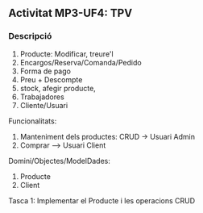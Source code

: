 ## Activitat MP3-UF4: TPV
### Descripció


1. Producte: Modificar, treure'l
2. Encargos/Reserva/Comanda/Pedido
3. Forma de pago
4. Preu + Descompte
5. stock, afegir producte, 
6. Trabajadores
7. Cliente/Usuari


Funcionalitats:
1. Manteniment dels productes: CRUD -> Usuari Admin
2. Comprar --> Usuari Client


Domini/Objectes/ModelDades:
1. Producte
2. Client

Tasca 1:
Implementar el Producte i les operacions CRUD